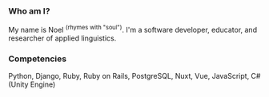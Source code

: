 ### Who am I?

My name is Noel <sup>(rhymes with "soul")</sup>. I'm a software developer, educator, and researcher of applied linguistics.

### Competencies
Python, Django, Ruby, Ruby on Rails, PostgreSQL, Nuxt, Vue, JavaScript, C# (Unity Engine)

<!--
[![NHV33's GitHub stats](https://github-readme-stats.vercel.app/api?username=NHV33)](https://github.com/NHV33/github-readme-stats)
-->
<!--
**NHV33/NHV33** is a ✨ _special_ ✨ repository because its `README.md` (this file) appears on your GitHub profile.
-->
